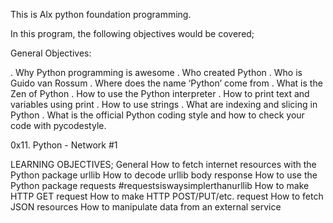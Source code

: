 This is Alx python foundation programming.

In this program, the following objectives would be covered;

General Objectives:

. Why Python programming is awesome
. Who created Python
. Who is Guido van Rossum
. Where does the name ‘Python’ come from
. What is the Zen of Python
. How to use the Python interpreter
. How to print text and variables using print
. How to use strings
. What are indexing and slicing in Python
. What is the official Python coding style and how to check your code with pycodestyle.

0x11. Python - Network #1

LEARNING OBJECTIVES;
General
How to fetch internet resources with the Python package urllib
How to decode urllib body response
How to use the Python package requests #requestsiswaysimplerthanurllib
How to make HTTP GET request
How to make HTTP POST/PUT/etc. request
How to fetch JSON resources
How to manipulate data from an external service
